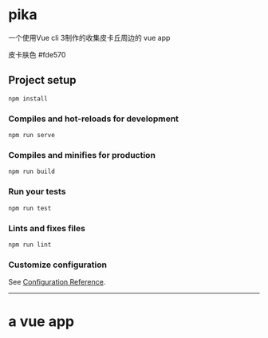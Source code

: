 # pika
一个使用Vue cli 3制作的收集皮卡丘周边的 vue app

皮卡肤色 #fde570




## Project setup
```
npm install
```

### Compiles and hot-reloads for development
```
npm run serve
```

### Compiles and minifies for production
```
npm run build
```

### Run your tests
```
npm run test
```

### Lints and fixes files
```
npm run lint
```

### Customize configuration
See [Configuration Reference](https://cli.vuejs.org/config/).


------------------
# a vue app




